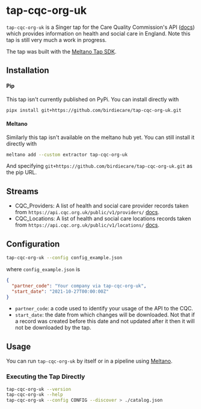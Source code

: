 # tap-cqc-org-uk

`tap-cqc-org-uk` is a Singer tap for the Care Quality Commission's API ([docs](https://anypoint.mulesoft.com/exchange/portals/care-quality-commission-5/4d36bd23-127d-4acf-8903-ba292ea615d4/cqc-syndication-1/)) which provides information on health and social care in England. Note this tap is still very much a work in progress.

The tap was built with the [Meltano Tap SDK](https://sdk.meltano.com).

## Installation

#### Pip 
This tap isn't currently published on PyPi. You can install directly with

```bash
pipx install git+https://github.com/birdiecare/tap-cqc-org-uk.git
```

#### Meltano
Similarly this tap isn't available on the meltano hub yet. You can still install it directly with 

```bash
meltano add --custom extractor tap-cqc-org-uk
```
And specifying `git+https://github.com/birdiecare/tap-cqc-org-uk.git` as the pip URL.


## Streams
- CQC_Providers: A list of health and social care provider records taken from `https://api.cqc.org.uk/public/v1/providers/` [docs](https://anypoint.mulesoft.com/exchange/portals/care-quality-commission-5/4d36bd23-127d-4acf-8903-ba292ea615d4/cqc-syndication-1/minor/1.0/console/method/%23359/).
- CQC_Locations: A list of health and social care locations records taken from `https://api.cqc.org.uk/public/v1/locations/` [docs](https://anypoint.mulesoft.com/exchange/portals/care-quality-commission-5/4d36bd23-127d-4acf-8903-ba292ea615d4/cqc-syndication-1/minor/1.0/console/method/%231190/).


## Configuration

```bash
tap-cqc-org-uk --config config_example.json
```
where `config_example.json` is 
```json
{
  "partner_code": "Your company via tap-cqc-org-uk",
  "start_date": "2021-10-27T00:00:00Z"
}
```

- `partner_code`: a code used to identify your usage of the API to the CQC.
- `start_date`: the date from which changes will be downloaded. Not that if a record was created before this date and not updated after it then it will not be downloaded by the tap.

## Usage

You can run `tap-cqc-org-uk` by itself or in a pipeline using [Meltano](https://meltano.com/).

### Executing the Tap Directly

```bash
tap-cqc-org-uk --version
tap-cqc-org-uk --help
tap-cqc-org-uk --config CONFIG --discover > ./catalog.json
```

